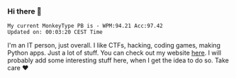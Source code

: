 ### Hi there 👋
<!-- PB START -->
```
My current MonkeyType PB is - WPM:94.21 Acc:97.42
Updated on: 00:03:20 CEST Time
```
<!-- PB END -->
I'm an IT person, just overall. I like CTFs, hacking, coding games, making Python apps. Just a lot of stuff.
You can check out my website [here](https://skill3472.github.io/).
I will probably add some interesting stuff here, when I get the idea to do so. Take care ❤️
